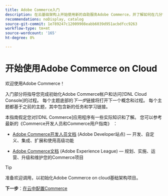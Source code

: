 ```yaml
---
title: Adobe Commerce入门
description: 在云基础架构上开始使用新的自助服务Adobe Commerce，并了解如何在几分钟内构建和部署Adobe Commerce应用商店。
recommendations: noDisplay, catalog
source-git-commit: 1e789247c12009908eabb6039d951acbdfcc9263
workflow-type: tm+mt
source-wordcount: '165'
ht-degree: 0%

---
```


# 开始使用Adobe Commerce on Cloud

欢迎使用Adobe Commerce！

入门部分将指导您完成初始化Adobe Commerce帐户和访问[!DNL Cloud Console]的过程。 每个主题底部的&#x200B;_下一步_&#x200B;链接将打开下一个概念和过程。 每个主题都基于之前的主题，其中包含新的任务和学习链接。

本指南假定您对[!DNL Commerce]应用程序有一些实际知识和了解。 您可以参考最新的《Commerce开发人员和Commerce用户指南》 ：

- [Adobe Commerce开发人员文档](https://developer.adobe.com/commerce/docs/) (Adobe Developer站点) — 开发、自定义、集成、扩展和使用高级功能

- [Adobe Commerce文档](https://experienceleague.adobe.com/docs/commerce.html?lang=zh-Hans) (Adobe Experience League) — 规划、实施、运营、升级和维护您的Commerce项目

>[!TIP]
>
>准备欢迎调用，以初始化Adobe Commerce on cloud基础架构项目。
>
>**下一步**：[在云中配置Commerce](new-project.md)
